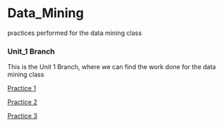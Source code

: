 # Data_Mining
practices performed for the data mining class

### Unit_1 Branch
This is the Unit 1 Branch, where we can find the work done for the data mining class

[Practice 1](https://github.com/daniel521221/Data_Mining/blob/Unit_1/Practices/Practice_1/README.md)

[Practice 2](https://github.com/daniel521221/Data_Mining/blob/Unit_1/Practices/Practice_2/README.md)

[Practice 3](https://github.com/daniel521221/Data_Mining/blob/Unit_1/Practices/Practice_3/README.md0)
